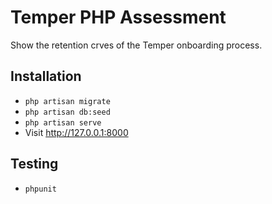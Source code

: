 # Temper PHP Assessment

Show the retention crves of the Temper onboarding process.

## Installation

- `php artisan migrate`
- `php artisan db:seed`
- `php artisan serve`
- Visit http://127.0.0.1:8000


## Testing

- `phpunit`